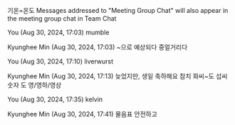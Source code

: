 기온=온도
Messages addressed to "Meeting Group Chat" will also appear in the meeting group chat in Team Chat
 
You (Aug 30, 2024, 17:03)
mumble
 
Kyunghee Min (Aug 30, 2024, 17:03)
~으로 예상되다
중얼거리다
 
You (Aug 30, 2024, 17:10)
liverwurst
 
Kyunghee Min (Aug 30, 2024, 17:13)
늦었지만, 생일 축하해요
참치
화씨~도
섭씨 숫자 도
영/영하/영상
 
You (Aug 30, 2024, 17:35)
kelvin
 
Kyunghee Min (Aug 30, 2024, 17:41)
물음표
안전하고